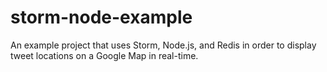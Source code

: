 storm-node-example
==================
An example project that uses Storm, Node.js, and Redis in order to display tweet locations on a Google Map in real-time. 
